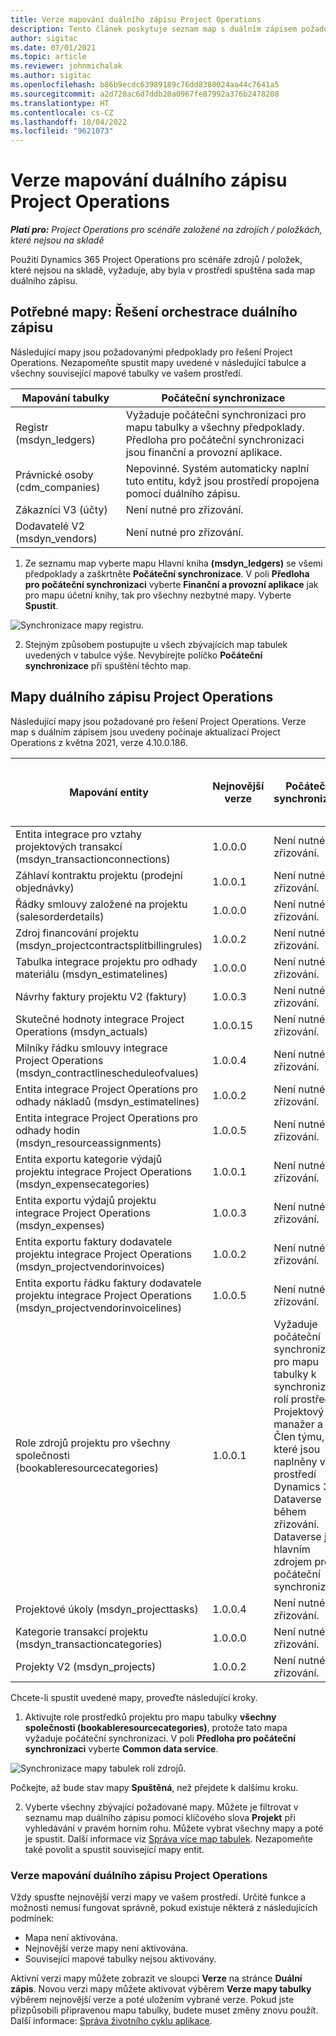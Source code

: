 ```yaml
---
title: Verze mapování duálního zápisu Project Operations
description: Tento článek poskytuje seznam map s duálním zápisem požadovaných pro Dynamics 365 Project Operations.
author: sigitac
ms.date: 07/01/2021
ms.topic: article
ms.reviewer: johnmichalak
ms.author: sigitac
ms.openlocfilehash: b86b9ecdc63989189c76dd8380024aa44c7641a5
ms.sourcegitcommit: a2d720ac6d7ddb20a0967fe87992a376b2478208
ms.translationtype: HT
ms.contentlocale: cs-CZ
ms.lasthandoff: 10/04/2022
ms.locfileid: "9621073"
---
```

# <a name="project-operations-dual-write-map-versions"></a>Verze mapování duálního zápisu Project Operations

_**Platí pro:** Project Operations pro scénáře založené na zdrojích / položkách, které nejsou na skladě_

Použití Dynamics 365 Project Operations pro scénáře zdrojů / položek, které nejsou na skladě, vyžaduje, aby byla v prostředí spuštěna sada map duálního zápisu. 

## <a name="prerequisite-maps-dual-write-orchestration-solution"></a>Potřebné mapy: Řešení orchestrace duálního zápisu

Následující mapy jsou požadovanými předpoklady pro řešení Project Operations. Nezapomeňte spustit mapy uvedené v následující tabulce a všechny související mapové tabulky ve vašem prostředí.

| Mapování tabulky | Počáteční synchronizace |
| --- | --- |
| Registr (msdyn_ledgers) | Vyžaduje počáteční synchronizaci pro mapu tabulky a všechny předpoklady. Předloha pro počáteční synchronizaci jsou finanční a provozní aplikace. |
| Právnické osoby (cdm_companies) | Nepovinné. Systém automaticky naplní tuto entitu, když jsou prostředí propojena pomocí duálního zápisu. |
| Zákazníci V3 (účty) | Není nutné pro zřizování. |
| Dodavatelé V2 (msdyn_vendors) | Není nutné pro zřizování. |

1. Ze seznamu map vyberte mapu Hlavní kniha **(msdyn\_ledgers)** se všemi předpoklady a zaškrtněte **Počáteční synchronizace**. V poli **Předloha pro počáteční synchronizaci** vyberte **Finanční a provozní aplikace** jak pro mapu účetní knihy, tak pro všechny nezbytné mapy. Vyberte **Spustit**.

![Synchronizace mapy registru.](media/DW6.png)

2. Stejným způsobem postupujte u všech zbývajících map tabulek uvedených v tabulce výše. Nevybírejte políčko **Počáteční synchronizace** při spuštění těchto map.

## <a name="project-operations-dual-write-maps"></a>Mapy duálního zápisu Project Operations

Následující mapy jsou požadované pro řešení Project Operations. Verze map s duálním zápisem jsou uvedeny počínaje aktualizací Project Operations z května 2021, verze 4.10.0.186.

| Mapování entity | Nejnovější verze | Počáteční synchronizace | Požadovaná verze Dynamics 365 Finance |
| --- | --- | --- | --- |
| Entita integrace pro vztahy projektových transakcí (msdyn\_transactionconnections) | 1.0.0.0 | Není nutné pro zřizování. ||
| Záhlaví kontraktu projektu (prodejní objednávky) | 1.0.0.1 | Není nutné pro zřizování. ||
| Řádky smlouvy založené na projektu (salesorderdetails) | 1.0.0.0 | Není nutné pro zřizování. ||
| Zdroj financování projektu (msdyn_projectcontractsplitbillingrules) | 1.0.0.2 | Není nutné pro zřizování. ||
| Tabulka integrace projektu pro odhady materiálu (msdyn\_estimatelines) | 1.0.0.0 | Není nutné pro zřizování. ||
| Návrhy faktury projektu V2 (faktury) | 1.0.0.3 | Není nutné pro zřizování. ||
| Skutečné hodnoty integrace Project Operations (msdyn_actuals) | 1.0.0.15 | Není nutné pro zřizování. |10.0.29 nebo novější|
| Milníky řádku smlouvy integrace Project Operations (msdyn_contractlinescheduleofvalues) | 1.0.0.4 | Není nutné pro zřizování. ||
| Entita integrace Project Operations pro odhady nákladů (msdyn_estimatelines) | 1.0.0.2 | Není nutné pro zřizování. ||
| Entita integrace Project Operations pro odhady hodin (msdyn_resourceassignments) | 1.0.0.5 | Není nutné pro zřizování. ||
| Entita exportu kategorie výdajů projektu integrace Project Operations (msdyn_expensecategories) | 1.0.0.1 | Není nutné pro zřizování. ||
| Entita exportu výdajů projektu integrace Project Operations (msdyn_expenses) | 1.0.0.3 | Není nutné pro zřizování. ||
| Entita exportu faktury dodavatele projektu integrace Project Operations (msdyn_projectvendorinvoices) | 1.0.0.2 | Není nutné pro zřizování. |10.0.29 nebo novější|
| Entita exportu řádku faktury dodavatele projektu integrace Project Operations (msdyn_projectvendorinvoicelines) | 1.0.0.5 | Není nutné pro zřizování. | 10.0.29 nebo novější |
| Role zdrojů projektu pro všechny společnosti (bookableresourcecategories) | 1.0.0.1 | Vyžaduje počáteční synchronizaci pro mapu tabulky k synchronizaci rolí prostředků Projektový manažer a Člen týmu, které jsou naplněny v prostředí Dynamics 365 Dataverse během zřizování. Dataverse je hlavním zdrojem pro počáteční synchronizaci. ||
| Projektové úkoly (msdyn_projecttasks) | 1.0.0.4 | Není nutné pro zřizování. ||
| Kategorie transakcí projektu (msdyn_transactioncategories) | 1.0.0.0 | Není nutné pro zřizování. ||
| Projekty V2 (msdyn_projects) | 1.0.0.2 | Není nutné pro zřizování. ||

Chcete-li spustit uvedené mapy, proveďte následující kroky.

1. Aktivujte role prostředků projektu pro mapu tabulky **všechny společnosti (bookableresourcecategories)**, protože tato mapa vyžaduje počáteční synchronizaci. V poli **Předloha pro počáteční synchronizaci** vyberte **Common data service**. 

 ![Synchronizace mapy tabulek rolí zdrojů.](media/6ResourceInitialSync.jpg)

 Počkejte, až bude stav mapy **Spuštěná**, než přejdete k dalšímu kroku.

2. Vyberte všechny zbývající požadované mapy. Můžete je filtrovat v seznamu map duálního zápisu pomocí klíčového slova **Projekt** při vyhledávání v pravém horním rohu. Můžete vybrat všechny mapy a poté je spustit. Další informace viz [Správa více map tabulek](/dynamics365/fin-ops-core/dev-itpro/data-entities/dual-write/multiple-entity-maps). Nezapomeňte také povolit a spustit související mapy entit.

### <a name="project-operations-dual-write-map-versions"></a>Verze mapování duálního zápisu Project Operations

Vždy spusťte nejnovější verzi mapy ve vašem prostředí. Určité funkce a možnosti nemusí fungovat správně, pokud existuje některá z následujících podmínek:

- Mapa není aktivována.
- Nejnovější verze mapy není aktivována. 
- Související mapové tabulky nejsou aktivovány.

Aktivní verzi mapy můžete zobrazit ve sloupci **Verze** na stránce **Duální zápis**. Novou verzi mapy můžete aktivovat výběrem **Verze mapy tabulky** výběrem nejnovější verze a poté uložením vybrané verze. Pokud jste přizpůsobili připravenou mapu tabulky, budete muset změny znovu použít. Další informace: [Správa životního cyklu aplikace](/dynamics365/fin-ops-core/dev-itpro/data-entities/dual-write/app-lifecycle-management).
